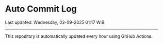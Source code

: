 # Auto Commit Log

Last updated: Wednesday, 03-09-2025 01:17 WIB

---

This repository is automatically updated every hour using GitHub Actions.
